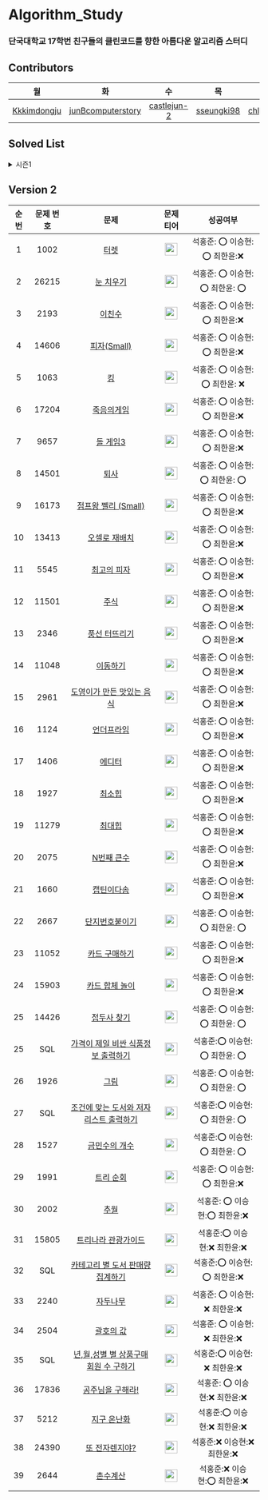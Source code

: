 # Algorithm_Study

### 단국대학교 17학번 친구들의 클린코드를 향한 아름다운 알고리즘 스터디

## Contributors
|월|화|수|목|금|토|일|
|:-----:|:-----:|:-----:|:-----:|:-----:|:---:|:---:|
|[Kkkimdongju](https://github.com/Kkkimdongju)|[junBcomputerstory](https://github.com/junBcomputerstory)|[castlejun-2](https://github.com/castlejun-2)|[sseungki98](https://github.com/sseungki98)|[chlgksdbs](https://github.com/chlgksdbs)|Undefined|Undefined|

## Solved List
<details>
<summary>시즌1</summary>

|순번|날짜|번호|제목|티어|링크|
|:------:|:---:|:---:|:-------:|:---:|:------------:|
|1|2022-06-28|4673|셀프 넘버|<img height="25px" width="25px" src="https://camo.githubusercontent.com/89e322b0e2851dcacbc493e6d486138186a845da7f71f50b181a1993b9a4ea65/68747470733a2f2f7374617469632e736f6c7665642e61632f746965725f736d616c6c2f362e737667">|[문제 바로가기](https://www.acmicpc.net/problem/4673)|
|2|2022-06-29|2491|수열|<img height="25px" width="25px" src="https://camo.githubusercontent.com/64671b5a244ad70dc11665f1293bdde51747df3d9cd4bfe2c36b1e5e1a78872b/68747470733a2f2f7374617469632e736f6c7665642e61632f746965725f736d616c6c2f372e737667">|[문제 바로가기](https://www.acmicpc.net/problem/2491)|
|3|2022-06-30|1018|체스판 다시 칠하기|<img height="25px" width="25px" src="https://d2gd6pc034wcta.cloudfront.net/tier/7.svg">|[문제 바로가기](https://www.acmicpc.net/problem/1018)|
|4|2022-07-01|2606|바이러스|<img height="25px" width="25px" src="https://camo.githubusercontent.com/627abdadaa6151e4ef8e6ef62f47e735acfcd7c04d75fa1d771cf166a06a7f42/68747470733a2f2f7374617469632e736f6c7665642e61632f746965725f736d616c6c2f382e737667">|[문제 바로가기](https://www.acmicpc.net/problem/2606)|
|5|2022-07-02|14467|소가 길을 건너간 이유 1|<img height="25px" width="25px" src="https://camo.githubusercontent.com/ac0dd44c00f10cd22ce0d91a3eeaff9d336e8e18585ec207d89405390add44c3/68747470733a2f2f7374617469632e736f6c7665642e61632f746965725f736d616c6c2f352e737667">|[문제 바로가기](https://www.acmicpc.net/problem/14467)|
|6|2022-07-03|21918|전구|<img height="25px" width="25px" src="https://camo.githubusercontent.com/5ce717d916acff7b6a5e163f173ba1c8873f10350c38672eec4f1d628c600990/68747470733a2f2f7374617469632e736f6c7665642e61632f746965725f736d616c6c2f342e737667">|[문제 바로가기](https://www.acmicpc.net/problem/21918)|
|7|2022-07-04|1026|보물|<img height="25px" width="25px" src="https://camo.githubusercontent.com/64671b5a244ad70dc11665f1293bdde51747df3d9cd4bfe2c36b1e5e1a78872b/68747470733a2f2f7374617469632e736f6c7665642e61632f746965725f736d616c6c2f372e737667">|[문제 바로가기](https://www.acmicpc.net/problem/1026)|
|8|2022-07-05|2579|계단 오르기|<img height="25px" width="25px" src="https://d2gd6pc034wcta.cloudfront.net/tier/8.svg">|[문제 바로가기](https://www.acmicpc.net/problem/2579)|
|9|2022-07-06|1904|01타일|<img height="25px" width="25px" src="https://camo.githubusercontent.com/627abdadaa6151e4ef8e6ef62f47e735acfcd7c04d75fa1d771cf166a06a7f42/68747470733a2f2f7374617469632e736f6c7665642e61632f746965725f736d616c6c2f382e737667">|[문제 바로가기](https://www.acmicpc.net/problem/1904)|
|10|2022-07-07|1244|스위치 켜고 끄기|<img height="25px" width="25px" src="https://camo.githubusercontent.com/627abdadaa6151e4ef8e6ef62f47e735acfcd7c04d75fa1d771cf166a06a7f42/68747470733a2f2f7374617469632e736f6c7665642e61632f746965725f736d616c6c2f382e737667">|[문제 바로가기](https://www.acmicpc.net/problem/1244)|
|11|2022-07-08|3085|사탕 게임|<img height="25px" width="25px" src="https://camo.githubusercontent.com/627abdadaa6151e4ef8e6ef62f47e735acfcd7c04d75fa1d771cf166a06a7f42/68747470733a2f2f7374617469632e736f6c7665642e61632f746965725f736d616c6c2f382e737667">|[문제 바로가기](https://www.acmicpc.net/problem/3085)|
|12|2022-07-09|2217|로프|<img height="25px" width="25px" src="https://camo.githubusercontent.com/64671b5a244ad70dc11665f1293bdde51747df3d9cd4bfe2c36b1e5e1a78872b/68747470733a2f2f7374617469632e736f6c7665642e61632f746965725f736d616c6c2f372e737667">|[문제 바로가기](https://www.acmicpc.net/problem/2217)|
|13|2022-07-10|10815|숫자 카드|<img height="25px" width="25px" src="https://camo.githubusercontent.com/89e322b0e2851dcacbc493e6d486138186a845da7f71f50b181a1993b9a4ea65/68747470733a2f2f7374617469632e736f6c7665642e61632f746965725f736d616c6c2f362e737667">|[문제 바로가기](https://www.acmicpc.net/problem/10815)|
|14|2022-07-11|14501|퇴사|<img height="25px" width="25px" src="https://camo.githubusercontent.com/627abdadaa6151e4ef8e6ef62f47e735acfcd7c04d75fa1d771cf166a06a7f42/68747470733a2f2f7374617469632e736f6c7665642e61632f746965725f736d616c6c2f382e737667">|[문제 바로가기](https://www.acmicpc.net/problem/14501)|
|15|2022-07-12|1590|캠프가는 영식|<img height="25px" width="25px" src="https://camo.githubusercontent.com/64671b5a244ad70dc11665f1293bdde51747df3d9cd4bfe2c36b1e5e1a78872b/68747470733a2f2f7374617469632e736f6c7665642e61632f746965725f736d616c6c2f372e737667">|[문제 바로가기](https://www.acmicpc.net/problem/1590)|
|16|2022-07-13|20365|블로그2|<img height="25px" width="25px" src="https://camo.githubusercontent.com/e89e2c34907a70e2de81836b1d798391d56768998c197adccdb9ee1a71f75b9e/68747470733a2f2f7374617469632e736f6c7665642e61632f746965725f736d616c6c2f392e737667">|[문제 바로가기](https://www.acmicpc.net/problem/20365)|
|17|2022-07-14|2477|참외밭|<img height="25px" width="25px" src="https://camo.githubusercontent.com/627abdadaa6151e4ef8e6ef62f47e735acfcd7c04d75fa1d771cf166a06a7f42/68747470733a2f2f7374617469632e736f6c7665642e61632f746965725f736d616c6c2f382e737667">|[문제 바로가기](https://www.acmicpc.net/problem/2477)|
|18|2022-07-15|16953|A → B|<img height="25px" width="25px" src="https://camo.githubusercontent.com/e89e2c34907a70e2de81836b1d798391d56768998c197adccdb9ee1a71f75b9e/68747470733a2f2f7374617469632e736f6c7665642e61632f746965725f736d616c6c2f392e737667">|[문제 바로가기](https://www.acmicpc.net/problem/16953)|
|19|2022-07-16|81302|거리두기 확인하기|<img height="25px" width="25px" src="https://img.shields.io/badge/-Lv.2-yellow">|[문제 바로가기](https://school.programmers.co.kr/learn/courses/30/lessons/81302)|
|20|2022-07-17|67256|키패드 누르기|<img height="25px" width="25px" src="https://img.shields.io/badge/-Lv.1-darkgreen">|[문제 바로가기](https://school.programmers.co.kr/learn/courses/30/lessons/67256)|
|21|2022-07-18|1058|친구|<img height="25px" width="25px" src="https://camo.githubusercontent.com/627abdadaa6151e4ef8e6ef62f47e735acfcd7c04d75fa1d771cf166a06a7f42/68747470733a2f2f7374617469632e736f6c7665642e61632f746965725f736d616c6c2f382e737667">|[문제 바로가기](https://www.acmicpc.net/problem/1058)|
|22|2022-07-19|1309|동물원|<img height="25px" width="25px" src="https://camo.githubusercontent.com/f9fbfc34970ea19a732149ee3f1afc3fcb96309a8d182ef157d724d6eefd1973/68747470733a2f2f7374617469632e736f6c7665642e61632f746965725f736d616c6c2f31302e737667">|[문제 바로가기](https://www.acmicpc.net/problem/1309)|
|23|2022-07-20|15787|기차가 어둠을 헤치고|<img height="25px" width="25px" src="https://camo.githubusercontent.com/e89e2c34907a70e2de81836b1d798391d56768998c197adccdb9ee1a71f75b9e/68747470733a2f2f7374617469632e736f6c7665642e61632f746965725f736d616c6c2f392e737667">|[문제 바로가기](https://www.acmicpc.net/problem/15787)|
|24|2022-07-21|1388|바닥 장식|<img height="25px" width="25px" src="https://camo.githubusercontent.com/627abdadaa6151e4ef8e6ef62f47e735acfcd7c04d75fa1d771cf166a06a7f42/68747470733a2f2f7374617469632e736f6c7665642e61632f746965725f736d616c6c2f382e737667">|[문제 바로가기](https://www.acmicpc.net/problem/1388)|
|25|2022-07-22|10026|적록색약|<img height="25px" width="25px" src="https://camo.githubusercontent.com/7be7b7f2d5361871ef2ac500e420e83f1d9a425951dd33efa42068862e6b0bf3/68747470733a2f2f7374617469632e736f6c7665642e61632f746965725f736d616c6c2f31312e737667">|[문제 바로가기](https://www.acmicpc.net/problem/10026)|
|26|2022-07-23|42586|기능개발|<img height="25px" width="25px" src="https://img.shields.io/badge/-Lv.2-yellow">|[문제 바로가기](https://school.programmers.co.kr/learn/courses/30/lessons/42586)|
|27|2022-07-24|17677|[1차] 뉴스 클러스터링|<img height="25px" width="25px" src="https://img.shields.io/badge/-Lv.2-yellow">|[문제 바로가기](https://school.programmers.co.kr/learn/courses/30/lessons/17677)|
|28|2022-07-25|8394|악수|<img height="25px" width="25px" src="https://camo.githubusercontent.com/627abdadaa6151e4ef8e6ef62f47e735acfcd7c04d75fa1d771cf166a06a7f42/68747470733a2f2f7374617469632e736f6c7665642e61632f746965725f736d616c6c2f382e737667">|[문제 바로가기](https://www.acmicpc.net/problem/8394)|
|29|2022-07-26|2156|포도주 시식|<img height="25px" width="25px" src="https://camo.githubusercontent.com/f9fbfc34970ea19a732149ee3f1afc3fcb96309a8d182ef157d724d6eefd1973/68747470733a2f2f7374617469632e736f6c7665642e61632f746965725f736d616c6c2f31302e737667">|[문제 바로가기](https://www.acmicpc.net/problem/2156)|
|30|2022-07-27|16935|배열 돌리기3|<img height="25px" width="25px" src="https://camo.githubusercontent.com/f9fbfc34970ea19a732149ee3f1afc3fcb96309a8d182ef157d724d6eefd1973/68747470733a2f2f7374617469632e736f6c7665642e61632f746965725f736d616c6c2f31302e737667">|[문제 바로가기](https://www.acmicpc.net/problem/16935)|
|31|2022-07-28|20162|간식 파티|<img height="25px" width="25px" src="https://camo.githubusercontent.com/e89e2c34907a70e2de81836b1d798391d56768998c197adccdb9ee1a71f75b9e/68747470733a2f2f7374617469632e736f6c7665642e61632f746965725f736d616c6c2f392e737667">|[문제 바로가기](https://www.acmicpc.net/problem/20162)|
|32|2022-07-29|18870|좌표 압축|<img height="25px" width="25px" src="https://camo.githubusercontent.com/e89e2c34907a70e2de81836b1d798391d56768998c197adccdb9ee1a71f75b9e/68747470733a2f2f7374617469632e736f6c7665642e61632f746965725f736d616c6c2f392e737667">|[문제 바로가기](https://www.acmicpc.net/problem/18870)|
|33|2022-07-30|77484|로또의 최고 순위와 최저 순위|<img height="25px" width="25px" src="https://img.shields.io/badge/-Lv.1-darkgreen">|[문제 바로가기](https://school.programmers.co.kr/learn/courses/30/lessons/77484)|
|34|2022-07-31|72410|신규 아이디 추천|<img height="25px" width="25px" src="https://img.shields.io/badge/-Lv.1-darkgreen">|[문제 바로가기](https://school.programmers.co.kr/learn/courses/30/lessons/72410)|
|35|2022-08-01|2644|촌수계산|<img height="25px" width="25px" src="https://camo.githubusercontent.com/e89e2c34907a70e2de81836b1d798391d56768998c197adccdb9ee1a71f75b9e/68747470733a2f2f7374617469632e736f6c7665642e61632f746965725f736d616c6c2f392e737667">|[문제 바로가기](https://www.acmicpc.net/problem/2644)|
|36|2022-08-02|1495|기타리스트|<img height="25px" width="25px" src="https://camo.githubusercontent.com/f9fbfc34970ea19a732149ee3f1afc3fcb96309a8d182ef157d724d6eefd1973/68747470733a2f2f7374617469632e736f6c7665642e61632f746965725f736d616c6c2f31302e737667">|[문제 바로가기](https://www.acmicpc.net/problem/1495)|
|37|2022-08-03|2792|보석 상자|<img height="25px" width="25px" src="https://camo.githubusercontent.com/e89e2c34907a70e2de81836b1d798391d56768998c197adccdb9ee1a71f75b9e/68747470733a2f2f7374617469632e736f6c7665642e61632f746965725f736d616c6c2f392e737667">|[문제 바로가기](https://www.acmicpc.net/problem/2792)|
|38|2022-08-04|2232|지뢰|<img height="25px" width="25px" src="https://camo.githubusercontent.com/e89e2c34907a70e2de81836b1d798391d56768998c197adccdb9ee1a71f75b9e/68747470733a2f2f7374617469632e736f6c7665642e61632f746965725f736d616c6c2f392e737667">|[문제 바로가기](https://www.acmicpc.net/problem/2232)|
|39|2022-08-05|2512|예산|<img height="25px" width="25px" src="https://camo.githubusercontent.com/627abdadaa6151e4ef8e6ef62f47e735acfcd7c04d75fa1d771cf166a06a7f42/68747470733a2f2f7374617469632e736f6c7665642e61632f746965725f736d616c6c2f382e737667">|[문제 바로가기](https://www.acmicpc.net/problem/2512)|
|40|2022-08-06|17681|[1차] 비밀지도|<img height="25px" width="25px" src="https://img.shields.io/badge/-Lv.1-darkgreen">|[문제 바로가기](https://school.programmers.co.kr/learn/courses/30/lessons/17681)|
|41|2022-08-07|81301|숫자 문자열과 영단어|<img height="25px" width="25px" src="https://img.shields.io/badge/-Lv.1-darkgreen">|[문제 바로가기](https://school.programmers.co.kr/learn/courses/30/lessons/81301)|
|42|2022-08-08|1012|유기농 배추|<img height="25px" width="25px" src="https://camo.githubusercontent.com/e89e2c34907a70e2de81836b1d798391d56768998c197adccdb9ee1a71f75b9e/68747470733a2f2f7374617469632e736f6c7665642e61632f746965725f736d616c6c2f392e737667">|[문제 바로가기](https://www.acmicpc.net/problem/1012)|
|43|2022-08-09|17086|아기 상어2|<img height="25px" width="25px" src="https://camo.githubusercontent.com/e89e2c34907a70e2de81836b1d798391d56768998c197adccdb9ee1a71f75b9e/68747470733a2f2f7374617469632e736f6c7665642e61632f746965725f736d616c6c2f392e737667">|[문제 바로가기](https://www.acmicpc.net/problem/17086)|
|44|2022-08-10|2877|4와 7|<img height="25px" width="25px" src="https://camo.githubusercontent.com/7be7b7f2d5361871ef2ac500e420e83f1d9a425951dd33efa42068862e6b0bf3/68747470733a2f2f7374617469632e736f6c7665642e61632f746965725f736d616c6c2f31312e737667">|[문제 바로가기](https://www.acmicpc.net/problem/2877)|
|45|2022-08-11|1446|지름길|<img height="25px" width="25px" src="https://camo.githubusercontent.com/f9fbfc34970ea19a732149ee3f1afc3fcb96309a8d182ef157d724d6eefd1973/68747470733a2f2f7374617469632e736f6c7665642e61632f746965725f736d616c6c2f31302e737667">|[문제 바로가기](https://www.acmicpc.net/problem/1446)|
|46|2022-08-12|1946|신입 사원|<img height="25px" width="25px" src="https://camo.githubusercontent.com/f9fbfc34970ea19a732149ee3f1afc3fcb96309a8d182ef157d724d6eefd1973/68747470733a2f2f7374617469632e736f6c7665642e61632f746965725f736d616c6c2f31302e737667">|[문제 바로가기](https://www.acmicpc.net/problem/1946)|
|47|2022-08-13|43165|타겟 넘버|<img height="25px" width="25px" src="https://img.shields.io/badge/-Lv.2-yellow">|[문제 바로가기](https://school.programmers.co.kr/learn/courses/30/lessons/43165)|
|48|2022-08-14|42860|조이스틱|<img height="25px" width="25px" src="https://img.shields.io/badge/-Lv.2-yellow">|[문제 바로가기](https://school.programmers.co.kr/learn/courses/30/lessons/42860)|
|49|2022-08-15|13164|행복 유치원|<img height="25px" width="25px" src="https://camo.githubusercontent.com/7be7b7f2d5361871ef2ac500e420e83f1d9a425951dd33efa42068862e6b0bf3/68747470733a2f2f7374617469632e736f6c7665642e61632f746965725f736d616c6c2f31312e737667">|[문제 바로가기](https://www.acmicpc.net/problem/13164)|
|50|2022-08-16|1713|후보 추천하기|<img height="25px" width="25px" src="https://camo.githubusercontent.com/e89e2c34907a70e2de81836b1d798391d56768998c197adccdb9ee1a71f75b9e/68747470733a2f2f7374617469632e736f6c7665642e61632f746965725f736d616c6c2f392e737667">|[문제 바로가기](https://www.acmicpc.net/problem/1713)|
|51|2022-08-17|1747|소수&팰린드롬|<img height="25px" width="25px" src="https://camo.githubusercontent.com/f9fbfc34970ea19a732149ee3f1afc3fcb96309a8d182ef157d724d6eefd1973/68747470733a2f2f7374617469632e736f6c7665642e61632f746965725f736d616c6c2f31302e737667">|[문제 바로가기](https://www.acmicpc.net/problem/1747)|
|52|2022-08-18|1461|도서관|<img height="25px" width="25px" src="https://camo.githubusercontent.com/7be7b7f2d5361871ef2ac500e420e83f1d9a425951dd33efa42068862e6b0bf3/68747470733a2f2f7374617469632e736f6c7665642e61632f746965725f736d616c6c2f31312e737667">|[문제 바로가기](https://www.acmicpc.net/problem/1461)|
|53|2022-08-19|12865|평범한 배낭|<img height="25px" width="25px" src="https://camo.githubusercontent.com/7be7b7f2d5361871ef2ac500e420e83f1d9a425951dd33efa42068862e6b0bf3/68747470733a2f2f7374617469632e736f6c7665642e61632f746965725f736d616c6c2f31312e737667">|[문제 바로가기](https://www.acmicpc.net/problem/12865)|
|54|2022-08-20|17676|[1차] 추석 트래핑|<img height="25px" width="25px" src="https://img.shields.io/badge/-Lv.3-orange">|[문제 바로가기](https://school.programmers.co.kr/learn/courses/30/lessons/17676)|
|55|2022-08-21|43238|입국심사|<img height="25px" width="25px" src="https://img.shields.io/badge/-Lv.3-orange">|[문제 바로가기](https://school.programmers.co.kr/learn/courses/30/lessons/43238)|
|56|2022-08-22|11053|가장 긴 증가하는 부분 수열|<img height="25px" width="25px" src="https://camo.githubusercontent.com/e89e2c34907a70e2de81836b1d798391d56768998c197adccdb9ee1a71f75b9e/68747470733a2f2f7374617469632e736f6c7665642e61632f746965725f736d616c6c2f392e737667">|[문제 바로가기](https://www.acmicpc.net/problem/11053)|
|57|2022-08-23|17070|파이프 옮기기 1|<img height="25px" width="25px" src="https://camo.githubusercontent.com/7be7b7f2d5361871ef2ac500e420e83f1d9a425951dd33efa42068862e6b0bf3/68747470733a2f2f7374617469632e736f6c7665642e61632f746965725f736d616c6c2f31312e737667">|[문제 바로가기](https://www.acmicpc.net/problem/17070)|
|58|2022-08-24|13549|숨바꼭질 3|<img height="25px" width="25px" src="https://camo.githubusercontent.com/7be7b7f2d5361871ef2ac500e420e83f1d9a425951dd33efa42068862e6b0bf3/68747470733a2f2f7374617469632e736f6c7665642e61632f746965725f736d616c6c2f31312e737667">|[문제 바로가기](https://www.acmicpc.net/problem/13549)|
|56|2022-08-25|17503|맥주 축제|<img height="25px" width="25px" src="https://camo.githubusercontent.com/e89e2c34907a70e2de81836b1d798391d56768998c197adccdb9ee1a71f75b9e/68747470733a2f2f7374617469632e736f6c7665642e61632f746965725f736d616c6c2f392e737667">|[문제 바로가기](https://www.acmicpc.net/problem/17503)|
|57|2022-08-26|15683|감시|<img height="25px" width="25px" src=https://camo.githubusercontent.com/79013bf11c1e72844bc5d8a076d15a104573637a0cf520a2ae8e645c147b00b3/68747470733a2f2f7374617469632e736f6c7665642e61632f746965725f736d616c6c2f31322e737667>|[문제 바로가기](https://www.acmicpc.net/problem/15683)|
|58|2022-08-27|12909|올바른 괄호|<img height="25px" width="25px" src="https://img.shields.io/badge/-Lv.2-yellow">|[문제 바로가기](https://school.programmers.co.kr/learn/courses/30/lessons/12909)|
|59|2022-08-28|118667|두 큐 합 같게 만들기|<img height="25px" width="25px" src="https://img.shields.io/badge/-Lv.2-yellow">|[문제 바로가기](https://school.programmers.co.kr/learn/courses/30/lessons/118667)|
|60|2022-08-29|1303|전쟁 - 전투|<img height="25px" width="25px" src="https://camo.githubusercontent.com/f9fbfc34970ea19a732149ee3f1afc3fcb96309a8d182ef157d724d6eefd1973/68747470733a2f2f7374617469632e736f6c7665642e61632f746965725f736d616c6c2f31302e737667">|[문제 바로가기](https://www.acmicpc.net/problem/1303)|
|61|2022-08-30|11000|강의실 배정|<img height="25px" width="25px" src="https://camo.githubusercontent.com/7be7b7f2d5361871ef2ac500e420e83f1d9a425951dd33efa42068862e6b0bf3/68747470733a2f2f7374617469632e736f6c7665642e61632f746965725f736d616c6c2f31312e737667">|[문제 바로가기](https://www.acmicpc.net/problem/11000)|
|62|2022-08-31|1344|축구|<img height="25px" width="25px" src="https://camo.githubusercontent.com/79013bf11c1e72844bc5d8a076d15a104573637a0cf520a2ae8e645c147b00b3/68747470733a2f2f7374617469632e736f6c7665642e61632f746965725f736d616c6c2f31322e737667">|[문제 바로가기](https://www.acmicpc.net/problem/1344)|
|63|2022-09-01|2960|에라토스테네스의 체|<img height="25px" width="25px" src="https://camo.githubusercontent.com/64671b5a244ad70dc11665f1293bdde51747df3d9cd4bfe2c36b1e5e1a78872b/68747470733a2f2f7374617469632e736f6c7665642e61632f746965725f736d616c6c2f372e737667">|[문제 바로가기](https://www.acmicpc.net/problem/2960)|
|64|2022-09-02|2504|괄호의 값|<img height="25px" width="25px" src="https://camo.githubusercontent.com/f9fbfc34970ea19a732149ee3f1afc3fcb96309a8d182ef157d724d6eefd1973/68747470733a2f2f7374617469632e736f6c7665642e61632f746965725f736d616c6c2f31302e737667">|[문제 바로가기](https://www.acmicpc.net/problem/2504)|
|65|2022-09-03|118666|성격 유형 검사|<img height="25px" width="25px" src="https://img.shields.io/badge/-Lv.1-darkgreen">|[문제 바로가기](https://school.programmers.co.kr/learn/courses/30/lessons/118666)|
|66|2022-09-04|12977|소수 만들기|<img height="25px" width="25px" src="https://img.shields.io/badge/-Lv.1-darkgreen">|[문제 바로가기](https://school.programmers.co.kr/learn/courses/30/lessons/12977)|
|67|2022-09-05|1753|최단경로|<img height="25px" width="25px" src="https://camo.githubusercontent.com/79013bf11c1e72844bc5d8a076d15a104573637a0cf520a2ae8e645c147b00b3/68747470733a2f2f7374617469632e736f6c7665642e61632f746965725f736d616c6c2f31322e737667">|[문제 바로가기](https://www.acmicpc.net/problem/1753)|
|68|2022-09-06|22869|징검다리 건너기(small)|<img height="25px" width="25px" src="https://camo.githubusercontent.com/f9fbfc34970ea19a732149ee3f1afc3fcb96309a8d182ef157d724d6eefd1973/68747470733a2f2f7374617469632e736f6c7665642e61632f746965725f736d616c6c2f31302e737667">|[문제 바로가기](https://www.acmicpc.net/problem/22869)|
|69|2022-09-07|14852|타일 채우기 3|<img height="25px" width="25px" src="https://camo.githubusercontent.com/7be7b7f2d5361871ef2ac500e420e83f1d9a425951dd33efa42068862e6b0bf3/68747470733a2f2f7374617469632e736f6c7665642e61632f746965725f736d616c6c2f31312e737667">|[문제 바로가기](https://www.acmicpc.net/problem/14852)|
|70|2022-09-08|13023|ABCDE|<img height="25px" width="25px" src="https://camo.githubusercontent.com/7be7b7f2d5361871ef2ac500e420e83f1d9a425951dd33efa42068862e6b0bf3/68747470733a2f2f7374617469632e736f6c7665642e61632f746965725f736d616c6c2f31312e737667">|[문제 바로가기](https://www.acmicpc.net/problem/13023)|
|71|2022-09-09|1992|쿼드트리|<img height="25px" width="25px" src="https://camo.githubusercontent.com/f9fbfc34970ea19a732149ee3f1afc3fcb96309a8d182ef157d724d6eefd1973/68747470733a2f2f7374617469632e736f6c7665642e61632f746965725f736d616c6c2f31302e737667">|[문제 바로가기](https://www.acmicpc.net/problem/1992)|
|72|2022-09-10|92335|k진수에서 소수 개수 구하기|<img height="25px" width="25px" src="https://img.shields.io/badge/-Lv.2-yellow">|[문제 바로가기](https://school.programmers.co.kr/learn/courses/30/lessons/92335)|
|73|2022-09-11|92341|주차 요금 계산|<img height="25px" width="25px" src="https://img.shields.io/badge/-Lv.2-yellow">|[문제 바로가기](https://school.programmers.co.kr/learn/courses/30/lessons/92341)|
|74|2022-09-12|1535|안녕|<img height="25px" width="25px" src="https://camo.githubusercontent.com/e89e2c34907a70e2de81836b1d798391d56768998c197adccdb9ee1a71f75b9e/68747470733a2f2f7374617469632e736f6c7665642e61632f746965725f736d616c6c2f392e737667">|[문제 바로가기](https://www.acmicpc.net/problem/1535)|
|75|2022-09-13|16918|봄버맨|<img height="25px" width="25px" src="https://camo.githubusercontent.com/f9fbfc34970ea19a732149ee3f1afc3fcb96309a8d182ef157d724d6eefd1973/68747470733a2f2f7374617469632e736f6c7665642e61632f746965725f736d616c6c2f31302e737667">|[문제 바로가기](https://www.acmicpc.net/problem/16918)|
|76|2022-09-14|14496|그대, 그머가 되어|<img height="25px" width="25px" src="https://camo.githubusercontent.com/f9fbfc34970ea19a732149ee3f1afc3fcb96309a8d182ef157d724d6eefd1973/68747470733a2f2f7374617469632e736f6c7665642e61632f746965725f736d616c6c2f31302e737667">|[문제 바로가기](https://www.acmicpc.net/problem/14496)|
|77|2022-09-15|18352|특정 거리의 도시 찾기|<img height="25px" width="25px" src="https://camo.githubusercontent.com/e89e2c34907a70e2de81836b1d798391d56768998c197adccdb9ee1a71f75b9e/68747470733a2f2f7374617469632e736f6c7665642e61632f746965725f736d616c6c2f392e737667">|[문제 바로가기](https://www.acmicpc.net/problem/18352)|
|78|2022-09-16|1025|제곱수 찾기|<img height="25px" width="25px" src="https://camo.githubusercontent.com/7be7b7f2d5361871ef2ac500e420e83f1d9a425951dd33efa42068862e6b0bf3/68747470733a2f2f7374617469632e736f6c7665642e61632f746965725f736d616c6c2f31312e737667">|[문제 바로가기](https://www.acmicpc.net/problem/1025)|
|79|2022-09-17|12939|최댓값과 최솟값|<img height="25px" width="25px" src="https://img.shields.io/badge/-Lv.2-yellow">|[문제 바로가기](https://school.programmers.co.kr/learn/courses/30/lessons/12939)|
|80|2022-09-18|72411|메뉴 리뉴얼|<img height="25px" width="25px" src="https://img.shields.io/badge/-Lv.2-yellow">|[문제 바로가기](https://school.programmers.co.kr/learn/courses/30/lessons/72411)|
|81|2022-09-19|16194|카드 구매하기2|<img height="25px" width="25px" src="https://camo.githubusercontent.com/f9fbfc34970ea19a732149ee3f1afc3fcb96309a8d182ef157d724d6eefd1973/68747470733a2f2f7374617469632e736f6c7665642e61632f746965725f736d616c6c2f31302e737667">|[문제 바로가기](https://www.acmicpc.net/problem/16194)|
|82|2022-09-20|15724|주지수|<img height="25px" width="25px" src="https://camo.githubusercontent.com/f9fbfc34970ea19a732149ee3f1afc3fcb96309a8d182ef157d724d6eefd1973/68747470733a2f2f7374617469632e736f6c7665642e61632f746965725f736d616c6c2f31302e737667">|[문제 바로가기](https://www.acmicpc.net/problem/15724)|
|83|2022-09-21|20055|컨베이어 벨트 위의 로봇|<img height="25px" width="25px" src="https://camo.githubusercontent.com/7be7b7f2d5361871ef2ac500e420e83f1d9a425951dd33efa42068862e6b0bf3/68747470733a2f2f7374617469632e736f6c7665642e61632f746965725f736d616c6c2f31312e737667">|[문제 바로가기](https://www.acmicpc.net/problem/20055)|
|84|2022-09-22|21278|호석이 두 마리 치킨|<img height="25px" width="25px" src="https://camo.githubusercontent.com/7be7b7f2d5361871ef2ac500e420e83f1d9a425951dd33efa42068862e6b0bf3/68747470733a2f2f7374617469632e736f6c7665642e61632f746965725f736d616c6c2f31312e737667">|[문제 바로가기](https://www.acmicpc.net/problem/21278)|
|85|2022-09-23|20444|색종이와 가위|<img height="25px" width="25px" src="https://camo.githubusercontent.com/7be7b7f2d5361871ef2ac500e420e83f1d9a425951dd33efa42068862e6b0bf3/68747470733a2f2f7374617469632e736f6c7665642e61632f746965725f736d616c6c2f31312e737667">|[문제 바로가기](https://www.acmicpc.net/problem/20444)|
|86|2022-09-24|2668|숫자고르기|<img height="25px" width="25px" src="https://camo.githubusercontent.com/7be7b7f2d5361871ef2ac500e420e83f1d9a425951dd33efa42068862e6b0bf3/68747470733a2f2f7374617469632e736f6c7665642e61632f746965725f736d616c6c2f31312e737667">|[문제 바로가기](https://www.acmicpc.net/problem/2668)|
|87|2022-09-25|22868|산책 (small)|<img height="25px" width="25px" src="https://camo.githubusercontent.com/3cb34034a26a3aa15c63cb7fee8761debb21b0770fa48026449d7a3d00fbff79/68747470733a2f2f7374617469632e736f6c7665642e61632f746965725f736d616c6c2f31332e737667">|[문제 바로가기](https://www.acmicpc.net/problem/22868)|
|88|2022-09-26|21758|꿀 따기|<img height="25px" width="25px" src="https://camo.githubusercontent.com/7be7b7f2d5361871ef2ac500e420e83f1d9a425951dd33efa42068862e6b0bf3/68747470733a2f2f7374617469632e736f6c7665642e61632f746965725f736d616c6c2f31312e737667">|[문제 바로가기](https://www.acmicpc.net/problem/21758)|
|89|2022-09-27|13975|파일 합치기 3|<img height="25px" width="25px" src=https://camo.githubusercontent.com/79013bf11c1e72844bc5d8a076d15a104573637a0cf520a2ae8e645c147b00b3/68747470733a2f2f7374617469632e736f6c7665642e61632f746965725f736d616c6c2f31322e737667>|[문제 바로가기](https://www.acmicpc.net/problem/13975)|
|90|2022-09-28|2170|선 긋기|<img height="25px" width="25px" src="https://camo.githubusercontent.com/7be7b7f2d5361871ef2ac500e420e83f1d9a425951dd33efa42068862e6b0bf3/68747470733a2f2f7374617469632e736f6c7665642e61632f746965725f736d616c6c2f31312e737667">|[문제 바로가기](https://www.acmicpc.net/problem/2170)|
|91|2022-09-29|20164|홀수 홀릭 호석|<img height="25px" width="25px" src="https://camo.githubusercontent.com/7be7b7f2d5361871ef2ac500e420e83f1d9a425951dd33efa42068862e6b0bf3/68747470733a2f2f7374617469632e736f6c7665642e61632f746965725f736d616c6c2f31312e737667">|[문제 바로가기](https://www.acmicpc.net/problem/20164)|
|92|2022-09-30|14891|톱니바퀴|<img height="25px" width="25px" src="https://camo.githubusercontent.com/7be7b7f2d5361871ef2ac500e420e83f1d9a425951dd33efa42068862e6b0bf3/68747470733a2f2f7374617469632e736f6c7665642e61632f746965725f736d616c6c2f31312e737667">|[문제 바로가기](https://www.acmicpc.net/problem/14891)|
|93|2022-10-01|133501|야간 전술보행|<img height="25px" width="25px" src="https://img.shields.io/badge/-Lv.2-yellow">|[문제 바로가기](https://school.programmers.co.kr/learn/courses/30/lessons/133501)|
</details>

## Version 2
| 순번  |문제 번호|문제|문제 티어|성공여부|
|:---:|:--:|:---:|:-------:|:---:|
|  1  |1002|[터렛](https://www.acmicpc.net/problem/1002)|<img height="25px" width="25px" src="https://d2gd6pc034wcta.cloudfront.net/tier/8.svg">|석홍준: ⭕ 이승현: ⭕ 최한윤:❌|
|  2  |26215|[눈 치우기](https://www.acmicpc.net/problem/26215)|<img height="25px" width="25px" src="https://d2gd6pc034wcta.cloudfront.net/tier/8.svg">|석홍준: ⭕ 이승현: ⭕ 최한윤: ⭕|
|  3  |2193|[이친수](https://www.acmicpc.net/problem/2193)|<img height="25px" width="25px" src="https://d2gd6pc034wcta.cloudfront.net/tier/8.svg">|석홍준: ⭕ 이승현: ⭕ 최한윤:❌|
|  4  |14606|[피자(Small)](https://www.acmicpc.net/problem/14606)|<img height="25px" width="25px" src="https://d2gd6pc034wcta.cloudfront.net/tier/7.svg">|석홍준: ⭕ 이승현: ⭕ 최한윤:❌|
|  5  |1063|[킹](https://www.acmicpc.net/problem/1063)|<img height="25px" width="25px" src="https://d2gd6pc034wcta.cloudfront.net/tier/8.svg">|석홍준: ⭕ 이승현: ⭕ 최한윤: ❌|
|  6  |17204|[죽음의게임](https://www.acmicpc.net/problem/17204)|<img height="25px" width="25px" src="https://d2gd6pc034wcta.cloudfront.net/tier/8.svg">|석홍준: ⭕ 이승현: ⭕ 최한윤:❌|
|  7  |9657|[돌 게임3](https://www.acmicpc.net/problem/9657)|<img height="25px" width="25px" src="https://d2gd6pc034wcta.cloudfront.net/tier/8.svg">|석홍준: ⭕  이승현: ⭕ 최한윤:❌|
|  8  |14501|[퇴사](https://www.acmicpc.net/problem/14501)|<img height="25px" width="25px" src="https://d2gd6pc034wcta.cloudfront.net/tier/8.svg">|석홍준: ⭕  이승현: ⭕ 최한윤: ⭕|
|  9  |16173|[점프왕 쩰리 (Small)](https://www.acmicpc.net/problem/16173)|<img height="25px" width="25px" src="https://d2gd6pc034wcta.cloudfront.net/tier/7.svg">|석홍준: ⭕   이승현: ⭕ 최한윤:❌|
|  10  |13413|[오셀로 재배치](https://www.acmicpc.net/problem/13413)|<img height="25px" width="25px" src="https://d2gd6pc034wcta.cloudfront.net/tier/7.svg">|석홍준: ⭕  이승현: ⭕ 최한윤:❌|
|  11  |5545|[최고의 피자](https://www.acmicpc.net/problem/5545)|<img height="25px" width="25px" src="https://d2gd6pc034wcta.cloudfront.net/tier/8.svg">|석홍준: ⭕  이승현: ⭕ 최한윤:❌|
|  12  |11501|[주식](https://www.acmicpc.net/problem/11501)|<img height="25px" width="25px" src="https://d2gd6pc034wcta.cloudfront.net/tier/9.svg">|석홍준: ⭕  이승현: ⭕ 최한윤:❌|
|  13  |2346|[풍선 터뜨리기](https://www.acmicpc.net/problem/2346)|<img height="25px" width="25px" src="https://d2gd6pc034wcta.cloudfront.net/tier/8.svg">|석홍준: ⭕  이승현: ⭕ 최한윤:❌|
|  14  |11048|[이동하기](https://www.acmicpc.net/problem/11048)|<img height="25px" width="25px" src="https://d2gd6pc034wcta.cloudfront.net/tier/9.svg">|석홍준: ⭕  이승현: ⭕ 최한윤:❌|
|  15  |2961|[도영이가 만든 맛있는 음식](https://www.acmicpc.net/problem/2961)|<img height="25px" width="25px" src="https://d2gd6pc034wcta.cloudfront.net/tier/9.svg">|석홍준: ⭕   이승현: ⭕ 최한윤:❌|
|  16  |1124|[언더프라임](https://www.acmicpc.net/problem/1124)|<img height="25px" width="25px" src="https://d2gd6pc034wcta.cloudfront.net/tier/9.svg">|석홍준: ⭕   이승현: ⭕ 최한윤:❌|
|  17  |1406|[에디터](https://www.acmicpc.net/problem/1406)|<img height="25px" width="25px" src="https://d2gd6pc034wcta.cloudfront.net/tier/9.svg">|석홍준: ⭕   이승현: ⭕ 최한윤:❌|
|  18  |1927|[최소힙](https://www.acmicpc.net/problem/1927)|<img height="25px" width="25px" src="https://d2gd6pc034wcta.cloudfront.net/tier/9.svg">|석홍준: ⭕   이승현: ⭕ 최한윤:❌|
|  19  |11279|[최대힙](https://www.acmicpc.net/problem/11279)|<img height="25px" width="25px" src="https://d2gd6pc034wcta.cloudfront.net/tier/9.svg">|석홍준: ⭕   이승현: ⭕ 최한윤:❌|
|  20  |2075|[N번째 큰수](https://www.acmicpc.net/problem/2075)|<img height="25px" width="25px" src="https://d2gd6pc034wcta.cloudfront.net/tier/9.svg">|석홍준: ⭕   이승현: ⭕ 최한윤:❌|
|  21  |1660|[캡틴이다솜](https://www.acmicpc.net/problem/1660)|<img height="25px" width="25px" src="https://d2gd6pc034wcta.cloudfront.net/tier/10.svg">|석홍준: ⭕   이승현: ⭕ 최한윤:❌|
|  22  |2667|[단지번호붙이기](https://www.acmicpc.net/problem/2667)|<img height="25px" width="25px" src="https://d2gd6pc034wcta.cloudfront.net/tier/10.svg">|석홍준: ⭕   이승현: ⭕ 최한윤: ⭕|
|  23  |11052|[카드 구매하기](https://www.acmicpc.net/problem/11052)|<img height="25px" width="25px" src="https://d2gd6pc034wcta.cloudfront.net/tier/10.svg">|석홍준: ⭕   이승현: ⭕ 최한윤:❌|
|  24  |15903|[카드 합체 놀이](https://www.acmicpc.net/problem/15903)|<img height="25px" width="25px" src="https://d2gd6pc034wcta.cloudfront.net/tier/10.svg">|석홍준: ⭕   이승현: ⭕ 최한윤:❌|
|  25  |14426|[접두사 찾기](https://www.acmicpc.net/problem/14426)|<img height="25px" width="25px" src="https://d2gd6pc034wcta.cloudfront.net/tier/10.svg">|석홍준: ⭕   이승현: ⭕ 최한윤: ⭕|
|  25  |SQL|[가격이 제일 비싼 식품정보 출력하기](https://school.programmers.co.kr/learn/courses/30/lessons/131115)|<img height="25px" width="25px" src="https://img.shields.io/badge/-Lv.2-yellow">|석홍준:⭕   이승현: ⭕ 최한윤: ⭕|
|  26  |1926|[그림](https://www.acmicpc.net/problem/1926)|<img height="25px" width="25px" src="https://d2gd6pc034wcta.cloudfront.net/tier/10.svg">|석홍준: ⭕   이승현: ⭕ 최한윤: ⭕|
|  27  |SQL|[조건에 맞는 도서와 저자 리스트 출력하기](https://school.programmers.co.kr/learn/courses/30/lessons/144854)|<img height="25px" width="25px" src="https://img.shields.io/badge/-Lv.2-yellow">|석홍준:⭕   이승현: ⭕ 최한윤: ⭕|
|  28  |1527|[금민수의 개수](https://www.acmicpc.net/problem/1527)|<img height="25px" width="25px" src="https://d2gd6pc034wcta.cloudfront.net/tier/10.svg">|석홍준:⭕    이승현: ⭕ 최한윤: ⭕|
|  29  |1991|[트리 순회](https://www.acmicpc.net/problem/1991)|<img height="25px" width="25px" src="https://d2gd6pc034wcta.cloudfront.net/tier/10.svg">|석홍준: ⭕   이승현: ⭕ 최한윤:❌|
|  30  |2002|[추월](https://www.acmicpc.net/problem/2002)|<img height="25px" width="25px" src="https://d2gd6pc034wcta.cloudfront.net/tier/10.svg">|석홍준: ⭕   이승현:⭕ 최한윤:❌|
|  31  |15805|[트리나라 관광가이드](https://www.acmicpc.net/problem/15805)|<img height="25px" width="25px" src="https://d2gd6pc034wcta.cloudfront.net/tier/10.svg">|석홍준:⭕    이승현:❌ 최한윤:❌|
|  32  |SQL|[카테고리 별 도서 판매량 집계하기](https://school.programmers.co.kr/learn/courses/30/lessons/144855)|<img height="25px" width="25px" src="https://img.shields.io/badge/-Lv.3-yellow">|석홍준:⭕   이승현: ⭕ 최한윤:❌|
|  33  |2240|[자두나무](https://www.acmicpc.net/problem/2240)|<img height="25px" width="25px" src="https://d2gd6pc034wcta.cloudfront.net/tier/11.svg">|석홍준: ⭕   이승현: ❌ 최한윤:❌|
|  34  |2504|[괄호의 값](https://www.acmicpc.net/problem/2504)|<img height="25px" width="25px" src="https://d2gd6pc034wcta.cloudfront.net/tier/10.svg">|석홍준: ⭕   이승현: ❌ 최한윤:❌|
|  35  |SQL|[년,월,성별 별 상품구매 회원 수 구하기](https://school.programmers.co.kr/learn/courses/30/lessons/131532)|<img height="25px" width="25px" src="https://img.shields.io/badge/-Lv.4-yellow">|석홍준:⭕   이승현: ❌ 최한윤:❌|
|  36  |17836|[공주님을 구해라!](https://www.acmicpc.net/problem/17836)|<img height="25px" width="25px" src="https://d2gd6pc034wcta.cloudfront.net/tier/11.svg">|석홍준: ⭕   이승현:❌ 최한윤:❌|
|  37  |5212|[지구 온난화](https://www.acmicpc.net/problem/5212)|<img height="25px" width="25px" src="https://d2gd6pc034wcta.cloudfront.net/tier/9.svg">|석홍준:⭕   이승현:❌ 최한윤:❌|
|  38  |24390|[또 전자렌지야?](https://www.acmicpc.net/problem/24390)|<img height="25px" width="25px" src="https://d2gd6pc034wcta.cloudfront.net/tier/10.svg">|석홍준:❌   이승현:❌ 최한윤:❌|
|  39  |2644|[촌수계산](https://www.acmicpc.net/problem/2644)|<img height="25px" width="25px" src="https://d2gd6pc034wcta.cloudfront.net/tier/9.svg">|석홍준:❌   이승현:⭕ 최한윤:❌|

